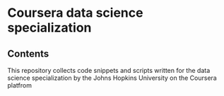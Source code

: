 # Coursera data science specialization

## Contents

This repository collects code snippets and scripts written for the data science specialization by the Johns Hopkins University on the Coursera platfrom
